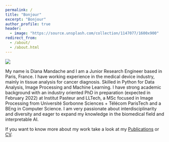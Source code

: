 ```yaml
---
permalink: /
title: "Bonjour"
excerpt: "Bonjour"
author_profile: true
header: 
  - image: "https://source.unsplash.com/collection/1147077/1600x900"
redirect_from: 
  - /about/
  - /about.html
---
```


<img src="https://source.unsplash.com/collection/1147077/1600x900">
<!-- ![welcome](https://images.unsplash.com/photo-1514580597161-eb1c0b1a7971?ixlib=rb-1.2.1&ixid=eyJhcHBfaWQiOjEyMDd9&auto=format&fit=crop&w=1490&q=80) -->

My name is Diana Mandache and I am a Junior Research Engineer based in Paris, France. 
I have working experience in the medical device industry, mainly in tissue analysis for cancer diagnosis. Skilled in Python for Data Analysis, Image Processing and Machine Learning.
I have strong academic background with an industry oriented PhD in preparation (expected in February 2022) at Institut Pasteur and LLTech, a MSc focused in Image Processing from Université Sorbonne Sciences + Télécom ParisTech and a BEng in Computer Science. 
I am very passionate about interdisciplinarity and diversity and eager to expand my knowledge in the biomedical field and interpretable AI.

If you want to know more about my work take a look at my [Publications](https://dmandache.github.io/publications/) or [CV](https://dmandache.github.io/cv/).
